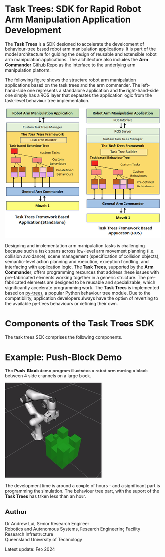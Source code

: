 # Task Trees: SDK for Rapid Robot Arm Manipulation Application Development 

The **Task Trees** is a SDK designed to accelerate the development of behaviour-tree based robot arm manipulation applications. It is part of the model architecture for guiding the design of reusable and extensible robot arm manipulation applications.  The architecture also includes the **Arm Commander** [Github Repo](https://github.com/REF-RAS/arm_commander) as the interface to the underlying arm manipulation platform. 

The following figure shows the structure robot arm manipulation applications based on the task trees and the arm commander. The left-hand-side one represents a standalone application and the right-hand-side one simply has a ROS layer that separates the application logic from the task-level behaviour tree implementation.

![Application Architecture](./docs/assets/TaskTrees1.png)

Designing and implementation arm manipulation tasks is challenging because such a task spans across low-level arm movement planning (i.e. collision avoidance), scene management (specification of collision objects), semantic-level action planning and execution, exception handling, and interfacing with application logic. The **Task Trees**, supported by the **Arm Commander**, offers programming resources that address these issues with pre-fabricated elements working together in a generic structure.  The pre-fabricated elements are designed to be reusable and specializable, which significantly accelerate programming work. The **Task Trees** is implemented based on [py-trees](https://pypi.org/project/py-trees/), a popular Python behaviour tree module. Due to the compatibility, application developers always have the option of reverting to the available py-trees behaviours or defining their own.

# Components of the Task Trees SDK

The task trees SDK comprises the following components.




# Example: Push-Block Demo

The **Push-Block** demo program illustrates a robot arm moving a block between 4 side channels on a large block. 

![Push-Block Animation](docs/assets/DemoPushBlock1.gif)

The development time is around a couple of hours - and a significant part is programming the simulation. The behaviour tree part, with the suport of the **Task Trees** has taken less than an hour.

## Author

Dr Andrew Lui, Senior Research Engineer <br />
Robotics and Autonomous Systems, Research Engineering Facility <br />
Research Infrastructure <br />
Queensland University of Technology <br />

Latest update: Feb 2024
